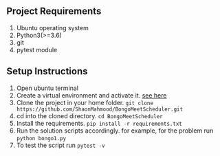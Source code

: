 ## Project Requirements

1. Ubuntu operating system
2. Python3(>=3.6)
3. git 
4. pytest module

 

## Setup Instructions
1. Open ubuntu terminal
1. Create a virtual environment and activate it.  [see here](https://docs.python.org/3/tutorial/venv.html)
2. Clone the project in your home folder. 
`git clone https://github.com/ShaonMahmood/BongoMeetScheduler.git`
3. cd into the cloned directory. `cd BongoMeetScheduler`
4. Install the requirements. `pip install -r requirements.txt`
5. Run the solution scripts accordingly. for example, for the problem run
`python bongo1.py`
6. To test the script run `pytest -v`

